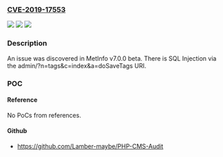 ### [CVE-2019-17553](https://cve.mitre.org/cgi-bin/cvename.cgi?name=CVE-2019-17553)
![](https://img.shields.io/static/v1?label=Product&message=n%2Fa&color=blue)
![](https://img.shields.io/static/v1?label=Version&message=n%2Fa&color=blue)
![](https://img.shields.io/static/v1?label=Vulnerability&message=n%2Fa&color=brighgreen)

### Description

An issue was discovered in MetInfo v7.0.0 beta. There is SQL Injection via the admin/?n=tags&c=index&a=doSaveTags URI.

### POC

#### Reference
No PoCs from references.

#### Github
- https://github.com/Lamber-maybe/PHP-CMS-Audit

